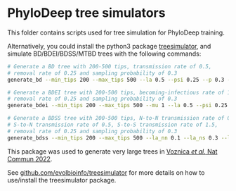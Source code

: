# PhyloDeep tree simulators

This folder contains scripts used for tree simulation for PhyloDeep training.

Alternatively, you could install the python3 package [treesimulator](https://github.com/evolbioinfo/treesimulator), 
and simulate BD/BDEI/BDSS/MTBD trees with the following commands:

```bash
# Generate a BD tree with 200-500 tips, transmission rate of 0.5, 
# removal rate of 0.25 and sampling probability of 0.3
generate_bd --min_tips 200 --max_tips 500 --la 0.5 --psi 0.25 --p 0.3 --nwk tree.nwk --log params.csv

# Generate a BDEI tree with 200-500 tips, becoming-infectious rate of 1, transmission rate of 0.5, 
# removal rate of 0.25 and sampling probability of 0.3
generate_bdei --min_tips 200 --max_tips 500 --mu 1 --la 0.5 --psi 0.25 --p 0.3 --nwk tree.nwk --log params.csv

# Generate a BDSS tree with 200-500 tips, N-to-N transmission rate of 0.1, N-to-S transmission rate of 0.3, 
# S-to-N transmission rate of 0.5, S-to-S transmission rate of 1.5, 
# removal rate of 0.25 and sampling probability of 0.3
generate_bdss --min_tips 200 --max_tips 500 --la_nn 0.1 --la_ns 0.3 --la_sn 0.5 --la_ss 1.5 --psi 0.25 --p 0.3 --nwk tree.nwk --log params.csv
```

This package was used to generate very large trees in [Voznica _et al._ Nat Commun 2022](https://www.nature.com/articles/s41467-022-31511-0).


See [github.com/evolbioinfo/treesimulator](https://github.com/evolbioinfo/treesimulator) 
for more details on how to use/install the treesimulator package.


